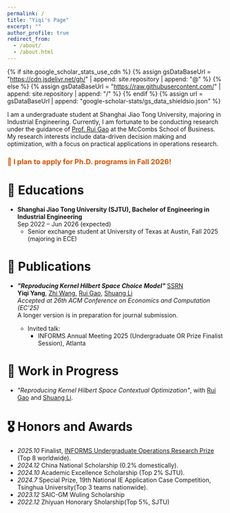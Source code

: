 ```yaml
---
permalink: /
title: "Yiqi's Page"
excerpt: ""
author_profile: true
redirect_from: 
  - /about/
  - /about.html
---
```


{% if site.google_scholar_stats_use_cdn %}
{% assign gsDataBaseUrl = "https://cdn.jsdelivr.net/gh/" | append: site.repository | append: "@" %}
{% else %}
{% assign gsDataBaseUrl = "https://raw.githubusercontent.com/" | append: site.repository | append: "/" %}
{% endif %}
{% assign url = gsDataBaseUrl | append: "google-scholar-stats/gs_data_shieldsio.json" %}

<span class='anchor' id='about-me'></span>

<!-- introduction -->
I am a undergraduate student at Shanghai Jiao Tong University, majoring in Industrial Engineering. Currently, I am fortunate to be conducting research under the guidance of [Prof. Rui Gao](https://faculty.mccombs.utexas.edu/rui.gao/index.html) at the McCombs School of Business. My research interests include data-driven decision making and optimization, with a focus on practical applications in operations research.

<h3 style="color:#d35400; font-weight:700;">
🎯 I plan to apply for Ph.D. programs in Fall 2026!
</h3>


<!-- Lorem ipsum dolor sit amet, consectetur adipiscing elit. Vivamus ornare aliquet ipsum, ac tempus justo dapibus sit amet. Suspendisse condimentum, libero vel tempus mattis, risus risus vulputate libero, elementum fermentum mi neque vel nisl. Maecenas facilisis maximus dignissim. Curabitur mattis vulputate dui, tincidunt varius libero luctus eu. Mauris mauris nulla, scelerisque eget massa id, tincidunt congue felis. Sed convallis tempor ipsum rhoncus viverra. Pellentesque nulla orci, accumsan volutpat fringilla vitae, maximus sit amet tortor. Aliquam ultricies odio ut volutpat scelerisque. Donec nisl nisl, porttitor vitae pharetra quis, fringilla sed mi. Fusce pretium dolor ut aliquam consequat. Cras volutpat, tellus accumsan mattis molestie, nisl lacus tempus massa, nec malesuada tortor leo vel quam. Aliquam vel ex consectetur, vehicula leo nec, efficitur eros. Donec convallis non urna quis feugiat.

My research interest includes neural machine translation and computer vision. I have published more than 100 papers at the top international AI conferences with total <a href='https://scholar.google.com/citations?user=DhtAFkwAAAAJ'>google scholar citations <strong><span id='total_cit'>260000+</span></strong></a> (You can also use google scholar badge <a href='https://scholar.google.com/citations?user=DhtAFkwAAAAJ'><img src="https://img.shields.io/endpoint?url={{ url | url_encode }}&logo=Google%20Scholar&labelColor=f6f6f6&color=9cf&style=flat&label=citations"></a>). -->

# 📖 Educations
- **Shanghai Jiao Tong University (SJTU), Bachelor of Engineering in Industrial Engineering**  
  Sep 2022 – Jun 2026 (expected)  
  - Senior exchange student at University of Texas at Austin, Fall 2025 (majoring in ECE)

<!-- # 🔥 News
- *2022.02*: &nbsp;🎉🎉 Lorem ipsum dolor sit amet, consectetur adipiscing elit. Vivamus ornare aliquet ipsum, ac tempus justo dapibus sit amet. 
- *2022.02*: &nbsp;🎉🎉 Lorem ipsum dolor sit amet, consectetur adipiscing elit. Vivamus ornare aliquet ipsum, ac tempus justo dapibus sit amet.  -->

# 📝 Publications 

<!-- <div class='paper-box'><div class='paper-box-image'><div><div class="badge">CVPR 2016</div><img src='images/500x300.png' alt="sym" width="100%"></div></div>
<div class='paper-box-text' markdown="1">

[Deep Residual Learning for Image Recognition](https://openaccess.thecvf.com/content_cvpr_2016/papers/He_Deep_Residual_Learning_CVPR_2016_paper.pdf)

**Kaiming He**, Xiangyu Zhang, Shaoqing Ren, Jian Sun

[**Project**](https://scholar.google.com/citations?view_op=view_citation&hl=zh-CN&user=DhtAFkwAAAAJ&citation_for_view=DhtAFkwAAAAJ:ALROH1vI_8AC) <strong><span class='show_paper_citations' data='DhtAFkwAAAAJ:ALROH1vI_8AC'></span></strong>
- Lorem ipsum dolor sit amet, consectetur adipiscing elit. Vivamus ornare aliquet ipsum, ac tempus justo dapibus sit amet. 
</div>
</div> -->

- ***"Reproducing Kernel Hilbert Space Choice Model"*** [SSRN](https://papers.ssrn.com/sol3/papers.cfm?abstract_id=5267975)  
  **Yiqi Yang**, [Zhi Wang](https://sites.google.com/view/wang-zhi), [Rui Gao](https://faculty.mccombs.utexas.edu/rui.gao/index.html), [Shuang Li](https://shuangli01.github.io/)  
  *Accepted at 26th ACM Conference on Economics and Computation (EC'25)*  
  A longer version is in preparation for journal submission.

  - Invited talk:  
    - INFORMS Annual Meeting 2025 (Undergraduate OR Prize Finalist Session), Atlanta
  
# 🧩 Work in Progress

- *"Reproducing Kernel Hilbert Space Contextual Optimization"*, with [Rui Gao](https://faculty.mccombs.utexas.edu/rui.gao/index.html) and [Shuang Li](https://shuangli01.github.io/).


# 🎖 Honors and Awards
- *2025.10* Finalist, [INFORMS Undergraduate Operations Research Prize](https://www.informs.org/Recognizing-Excellence/INFORMS-Prizes/Undergraduate-Operations-Research-Prize) (Top 8 worldwide).
- *2024.12* China National Scholarship (0.2% domestically). 
- *2024.10* Academic Excellence Scholarship (Top 2% SJTU). 
- *2024.7* Special Prize, 19th National IE Application Case Competition, Tsinghua University(Top 3 teams nationwide).
- *2023.12* SAIC-GM Wuling Scholarship 
- *2022.12* Zhiyuan Honorary Sholarship(Top 5%, SJTU)



<!-- - *2015.09 - 2019.06*, Lorem ipsum dolor sit amet, consectetur adipiscing elit. Vivamus ornare aliquet ipsum, ac tempus justo dapibus sit amet.  -->

<!-- # 💬 Invited Talks
- *2021.06*, Lorem ipsum dolor sit amet, consectetur adipiscing elit. Vivamus ornare aliquet ipsum, ac tempus justo dapibus sit amet. 
- *2021.03*, Lorem ipsum dolor sit amet, consectetur adipiscing elit. Vivamus ornare aliquet ipsum, ac tempus justo dapibus sit amet.  \| [\[video\]](https://github.com/)

# 💻 Internships
- *2019.05 - 2020.02*, [Lorem](https://github.com/), China. -->